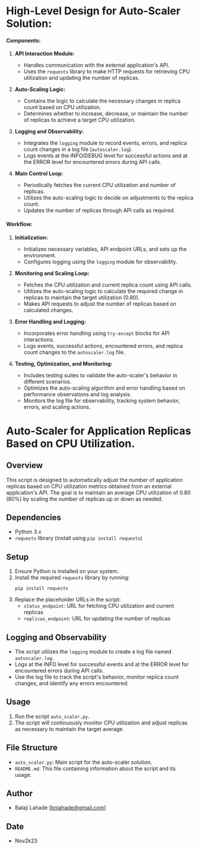 # High-Level Design for Auto-Scaler Solution:

#### Components:
1. **API Interaction Module:**
   - Handles communication with the external application's API.
   - Uses the `requests` library to make HTTP requests for retrieving CPU utilization and updating the number of replicas.

2. **Auto-Scaling Logic:**
   - Contains the logic to calculate the necessary changes in replica count based on CPU utilization.
   - Determines whether to increase, decrease, or maintain the number of replicas to achieve a target CPU utilization.

3. **Logging and Observability:**
   - Integrates the `logging` module to record events, errors, and replica count changes in a log file (`autoscaler.log`).
   - Logs events at the INFO/DEBUG level for successful actions and at the ERROR level for encountered errors during API calls.

4. **Main Control Loop:**
   - Periodically fetches the current CPU utilization and number of replicas.
   - Utilizes the auto-scaling logic to decide on adjustments to the replica count.
   - Updates the number of replicas through API calls as required.

#### Workflow:
1. **Initialization:**
   - Initializes necessary variables, API endpoint URLs, and sets up the environment.
   - Configures logging using the `logging` module for observability.

2. **Monitoring and Scaling Loop:**
   - Fetches the CPU utilization and current replica count using API calls.
   - Utilizes the auto-scaling logic to calculate the required change in replicas to maintain the target utilization (0.80).
   - Makes API requests to adjust the number of replicas based on calculated changes.

3. **Error Handling and Logging:**
   - Incorporates error handling using `try-except` blocks for API interactions.
   - Logs events, successful actions, encountered errors, and replica count changes to the `autoscaler.log` file.

4. **Testing, Optimization, and Monitoring:**
   - Includes testing suites to validate the auto-scaler's behavior in different scenarios.
   - Optimizes the auto-scaling algorithm and error handling based on performance observations and log analysis.
   - Monitors the log file for observability, tracking system behavior, errors, and scaling actions.

# Auto-Scaler for Application Replicas Based on CPU Utilization.

## Overview
This script is designed to automatically adjust the number of application replicas based on CPU utilization metrics obtained from an external application's API. The goal is to maintain an average CPU utilization of 0.80 (80%) by scaling the number of replicas up or down as needed.

## Dependencies
- Python 3.x
- `requests` library (install using `pip install requests`)

## Setup
1. Ensure Python is installed on your system.
2. Install the required `requests` library by running:
    ```
    pip install requests
    ```
3. Replace the placeholder URLs in the script:
   - `status_endpoint`: URL for fetching CPU utilization and current replicas
   - `replicas_endpoint`: URL for updating the number of replicas

## Logging and Observability
- The script utilizes the `logging` module to create a log file named `autoscaler.log`.
- Logs at the INFO level for successful events and at the ERROR level for encountered errors during API calls.
- Use the log file to track the script's behavior, monitor replica count changes, and identify any errors encountered.

## Usage
1. Run the script `auto_scaler.py`.
2. The script will continuously monitor CPU utilization and adjust replicas as necessary to maintain the target average.

## File Structure
- `auto_scaler.py`: Main script for the auto-scaler solution.
- `README.md`: This file containing information about the script and its usage.

## Author
- Balaji Lahade [bnlahade@gmail.com]

## Date
- Nov2k23

